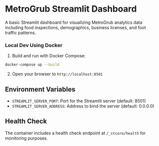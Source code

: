 # MetroGrub Streamlit Dashboard

A basic Streamlit dashboard for visualizing MetroGrub analytics data including food inspections, demographics, business licenses, and foot traffic patterns.

### Local Dev Using Docker

1. Build and run with Docker Compose:
```bash
docker-compose up --build
```

2. Open your browser to `http://localhost:8501`

## Environment Variables

- `STREAMLIT_SERVER_PORT`: Port for the Streamlit server (default: 8501)
- `STREAMLIT_SERVER_ADDRESS`: Address to bind the server (default: 0.0.0.0)

## Health Check

The container includes a health check endpoint at `/_stcore/health` for monitoring purposes. 
